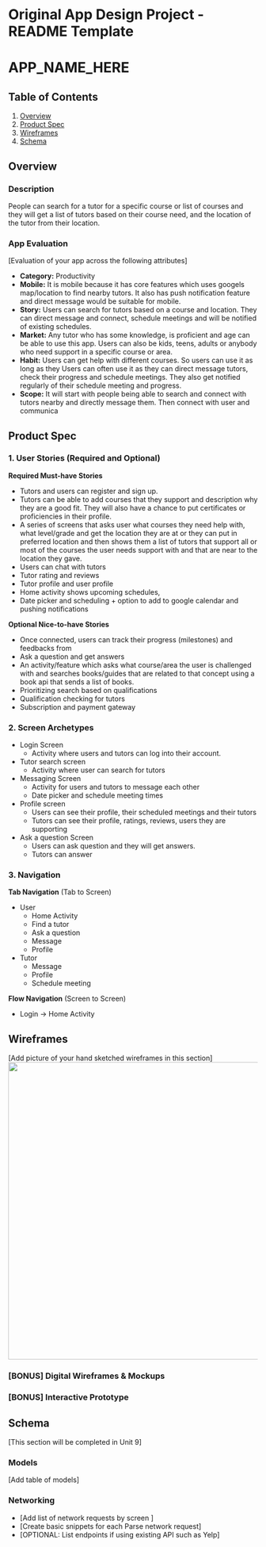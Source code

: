 Original App Design Project - README Template
===

# APP_NAME_HERE

## Table of Contents
1. [Overview](#Overview)
1. [Product Spec](#Product-Spec)
1. [Wireframes](#Wireframes)
2. [Schema](#Schema)

## Overview
### Description
People can search for a tutor for a specific course or list of courses and they will get a list of tutors based on their course need, and the location of the tutor from their location. 

### App Evaluation
[Evaluation of your app across the following attributes]
- **Category:** Productivity
- **Mobile:** It is mobile because it has core features which uses googels map/location to find nearby tutors. It also has push notification feature and direct message would be suitable for mobile. 
- **Story:** Users can search for tutors based on a course and location. They can direct message and connect, schedule meetings and will be notified of                  existing schedules.
- **Market:** Any tutor who has some knowledge, is proficient and age can be able to use this app. Users can also be kids, teens, adults or anybody who                   need support in a specific course or area. 
- **Habit:** Users can get help with different courses. So users can use it as long as they Users can often use it as they can direct message tutors, check their progress and schedule meetings. They also get notified regularly of their schedule meeting and progress. 
- **Scope:** It will start with people being able to search and connect with tutors nearby and directly message them. Then connect with user and communica

## Product Spec

### 1. User Stories (Required and Optional)

**Required Must-have Stories**

* Tutors and users can register and sign up.
* Tutors can be able to add courses that they support and description why they are a good fit. They will also have a chance to put certificates or proficiencies in their profile.
* A series of screens that asks user what courses they need help with, what level/grade and get the location they are at or they can put in preferred location and then shows them a list of tutors that support all or most of the courses the user needs support with and that are near to the location they   gave.
* Users can chat with tutors
* Tutor rating and reviews
* Tutor profile and user profile
* Home activity shows upcoming schedules, 
* Date picker and scheduling +  option to add to google calendar and pushing notifications


**Optional Nice-to-have Stories**

* Once connected, users can track their progress (milestones) and feedbacks from 
* Ask a question and get answers
* An activity/feature which asks what course/area the user is challenged with and searches books/guides that are related to that concept using a book api that sends a list of books.
* Prioritizing search based on qualifications 
* Qualification checking for tutors
* Subscription and payment gateway


### 2. Screen Archetypes

* Login Screen
   * Activity where users and tutors can log into their account.
* Tutor search screen
   * Activity where user can search for tutors
* Messaging Screen
  * Activity for users and tutors to message each other
  * Date picker and schedule meeting times
* Profile screen
  * Users can see their profile, their scheduled meetings and their tutors
  * Tutors can see their profile, ratings, reviews, users they are supporting
* Ask a question Screen
  * Users can ask question and they will get answers. 
  * Tutors can answer 

### 3. Navigation

**Tab Navigation** (Tab to Screen)
* User
  * Home Activity  
  * Find a tutor
  * Ask a question
  * Message 
  * Profile
* Tutor    
  * Message
  * Profile
  * Schedule meeting   

**Flow Navigation** (Screen to Screen)

* Login -> Home Activity


## Wireframes
[Add picture of your hand sketched wireframes in this section]
<img src="YOUR_WIREFRAME_IMAGE_URL" width=600>

### [BONUS] Digital Wireframes & Mockups

### [BONUS] Interactive Prototype

## Schema 
[This section will be completed in Unit 9]
### Models
[Add table of models]
### Networking
- [Add list of network requests by screen ]
- [Create basic snippets for each Parse network request]
- [OPTIONAL: List endpoints if using existing API such as Yelp]
